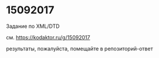 # 15092017
Задание по XML/DTD

см. https://kodaktor.ru/g/15092017

результаты, пожалуйста, помещайте в репозиторий-ответ
